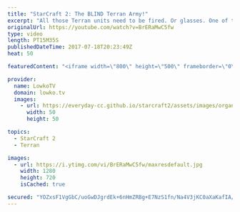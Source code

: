 ```yaml
---
title: "StarCraft 2: The BLIND Terran Army!"
excerpt: "All those Terran units need to be fired. Or glasses. One of the two. Subscribe for more videos: http://lowko.tv/youtube Intense micro battles: https://goo.gl/8ofWqN  In this Protoss versus Terran we get quickly into a base trade scenario. The Terran player tries to close out the game as quickly as he"
originalUrl: https://youtube.com/watch?v=BrERaMwC5fw
type: video
length: PT15M35S
publishedDateTime: 2017-07-18T20:23:49Z
heat: 50

featuredContent: "<iframe width=\"800\" height=\"500\" frameborder=\"0\" src=\"https://www.youtube.com/embed/BrERaMwC5fw\" allow=\"accelerometer; autoplay; encrypted-media; gyroscope; picture-in-picture\" allowfullscreen></iframe>"

provider:
  name: LowkoTV
  domain: lowko.tv
  images:
    - url: https://everyday-cc.github.io/starcraft2/assets/images/organizations/lowko.tv-50x50.jpg
      width: 50
      height: 50

topics:
  - StarCraft 2
  - Terran

images:
  - url: https://i.ytimg.com/vi/BrERaMwC5fw/maxresdefault.jpg
    width: 1280
    height: 720
    isCached: true

secured: "YOZxsF1VgGbC/uoGwDJgrdEk+6nHmZRBg+E7NzS1fn/Na4V3jKC0aXaKafIA/SF6M0didP1/Nac29dbDjgmpoRxER7BIeo5EHSTUR8PxAiUNjhXVeiujbTOURTDYNIdJUZc7c9PAYM7iDkdOPS4BT+BGP+tsFT6lg6WjuEIOO31c5xB2/Db6DQmaqAKTjg/YuMb0qiSfYX44TgAEMxI09ib9hBSox2XafY/2E6ziMGh3Ta9D9Qzj879sd7Eqsxu+RB1yL92VzK9HLKTLGqSRt5aCek+DDFHkUmGWfZihctX2hXcl7INcCQM5ei1RCS8W19tFLty04tYEzYNN738yqxXfdVbzVaUOnSXHnbUBEGj1+e95QWMQJsrInCTjoUySu4E3Gm2A1O+FlYwfkHAXqf7t0FwMeDUJpGFJ1XKw/fo=;maEEmYViWtuqPI4uaKo5SQ=="
---
```


